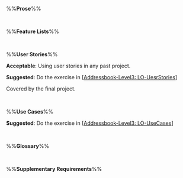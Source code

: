 %%**Prose**%%

<panel type="info" header="`W6.3a` Can explain prose :star::star::star:" expanded no-close>
  <include src="../../book/specifyingRequirements/prose/what/full.md" boilerplate />
</panel>

<br><!-- ##################################################################################################### -->

%%**Feature Lists**%%

<panel type="info" header="`W6.3b` Can explain feature lists :star::star::star:" expanded no-close>
  <include src="../../book/specifyingRequirements/featureList/what/full.md" boilerplate />
</panel>

<br><!-- ##################################################################################################### -->

%%**User Stories**%%

<panel type="danger" header="`W6.3c` Can write simple user stories :star::star:" expanded no-close>
  <include src="../../book/specifyingRequirements/userStories/introduction/full.md" boilerplate />
  <panel header="{{glyphicon_folder_close}} Evidence" expanded>

**Acceptable**: Using user stories in any past project.

**Suggested**: Do the exercise in [[Addressbook-Level3: LO-UesrStories]({{module_org}}/addressbook-level3/blob/master/doc/LearningOutcomes.md#utilize-user-stories-lo-userstories)]
   
<include src="submission.md" />

  </panel>
</panel>

<!-- ==================================================================================================== -->

<panel type="info" header="`W6.3d` Can write more detailed user stories :star::star::star:" expanded no-close>
  <include src="../../book/specifyingRequirements/userStories/details/full.md" boilerplate />
<!-- TODO: add evidence -->
</panel>

<!-- ==================================================================================================== -->

<panel type="info" header="`W6.3e` Can use user stories to manage requirements of project :star::star::star:" expanded no-close>
  <include src="../../book/specifyingRequirements/userStories/usage/full.md" boilerplate />
  <panel header="{{glyphicon_folder_close}} Evidence" expanded>

Covered by the final project.

  </panel>
</panel>

<br><!-- ##################################################################################################### -->

%%**Use Cases**%%

<panel type="warning" header="`W6.3f` Can explain use cases :star::star:" expanded no-close>
  <include src="../../book/specifyingRequirements/useCases/introduction/full.md" boilerplate />
</panel>

<!-- ==================================================================================================== -->

<panel type="warning" header="`W6.3g` Can use use cases to list functional requirements of a simple system :star::star:" expanded no-close>
  <include src="../../book/specifyingRequirements/useCases/identifying/full.md" boilerplate />
</panel>

<!-- ==================================================================================================== -->

<panel type="warning" header="`W6.3h` Can specify details of a use case in a structured format :star::star:" expanded no-close>
  <include src="../../book/specifyingRequirements/useCases/details/full.md" boilerplate />
  <panel header="{{glyphicon_folder_close}} Evidence" expanded>

**Suggested**: Do the exercise in [[Addressbook-Level3: LO-UseCases]({{module_org}}/addressbook-level3/blob/master/doc/LearningOutcomes.md#utilize-use-cases-lo-usecases)]
   
<include src="submission.md" />

  </panel>
</panel>

<!-- ==================================================================================================== -->

<panel type="success" header="`W6.3i` Can optimize the use of use cases :star::star::star::star:" expanded no-close>
  <include src="../../book/specifyingRequirements/useCases/usage/full.md" boilerplate />
<!-- TODO: add evidence -->
</panel>

<br><!-- ##################################################################################################### -->

%%**Glossary**%%

<panel type="info" header="`W6.3j` Can explain glossary :star::star::star:" expanded no-close>
  <include src="../../book/specifyingRequirements/glossary/what/full.md" boilerplate />
<!-- TODO: add evidence -->
</panel>

<br><!-- ##################################################################################################### -->

%%**Supplementary Requirements**%%

<panel type="info" header="`W6.3k` Can explain supplementary requirements :star::star::star:" expanded no-close>
  <include src="../../book/specifyingRequirements/supplementaryRequirements/what/full.md" boilerplate />
<!-- TODO: add evidence -->
</panel>
